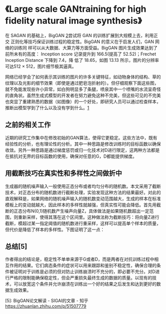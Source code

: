 

<!--
 * @version:
 * @Author:  StevenJokess https://github.com/StevenJokess
 * @Date: 2020-10-16 20:56:48
 * @LastEditors:  StevenJokess https://github.com/StevenJokess
 * @LastEditTime: 2020-12-29 20:42:04
 * @Description:
 * @TODO::
 * @Reference:
-->

# 《Large scale GANtraining for high fidelity natural image synthesis》


在 SAGAN 的基础上，BigGAN [2]尝试将 GAN 的训练扩展到大规模上去，利用正交 正则化等技巧保证训练过程的稳定性。BigGAN 的意义在于启发人们，GAN 网络的训练同 样可以从大数据、大算力等方面受益。BigGAN 图片生成效果达到了前所未有的高度： Inception score 记录提升到 166.5(提高了 52.52)；Frechet Inception Distance 下降到 7.4，降 低了 18.65，如图 13.13 所示，图片的分辨率可达512 × 512，图片细节极其逼真。

网络已经学会了如何表示其训练的图片的许多关键特征，如动物身体的结构、草的纹理以及光影的细节效果（即使是通过肥皂泡折射的）。但仔细观察下面这些图，就不免能发现些许小异常，如白狗明显多了条腿，喷泉其中一个喷嘴的水流呈奇怪的直角状。虽然生成式模型的开发者在努力避免这种不完美，但这些可见的不完美也突显了重建熟悉的数据（如图像）的一个好处，即研究人员可以通过检查样本，推断出模型学到了什么以及没有学到什么。[1]

## 之前的相关工作

近期的研究工作集中在修改初始的GAN算法，使得它更稳定。这些方法中，既有经验性的分析，也有理论性的分析。其中一种思路是修改训练时的目标函数以确保收敛。另外一种思路是通过梯度惩罚或归一化技术对D进行限定，这两种方法都是在抵抗对无界的目标函数的使用，确保对任意的G，D都能提供梯度。


## 用截断技巧在真实性和多样性之间做折中

生成器的随机噪声输入一般使用正态分布或者均匀分布的随机数。本文采用了截断技术，对正态分布的随机数进行截断处理，实验发现这种方法的结果最好。对此的直观解释是，如果网络的随机噪声输入的随机数变动范围越大，生成的样本在标准模板上的变动就越大，因此样本的多样性就越强，但真实性可能会降低。首先用截断的正态分布N(0,1)随机数产生噪声向量Z，具体做法是如果随机数超出一定范围，则重新采样，使得其落在这个区间里。这种做法称为截断技巧：将向量Z进行截断，模超过某一指定阈值的随机数进行重采样，这样可以提高单个样本的质量，但代价是降低了样本的多样性。下图证明了这一点：



## 总结[5]

作者得出的结论是，稳定性不单单来源于G或者D，而是两者在对抗训练过程中相互作用的结果。它们病态条件的症状可以用来跟踪和鉴别不稳定性，确保合理的条件被证明对于训练是必须的但对防止训练崩溃时不充分的，即必要不充分。对D进行严格的限制能确保稳定性，但会严重损失最终生成的数据的质量。以现有的技术，可以放宽这个条件并允许崩溃在训练出一个好的结果之后发生和达到更好的数据生成效果。



[1]: https://www.leiphone.com/news/201904/LhyoY2oy3cC5MzII.html
[2]: https://github.com/huggingface/pytorch-pretrained-BigGAN
[3]: https://github.com/anhtuan85/Generative-Adversarial-Networks-GANs-Specialization/blob/main/Course%202%20-%20Build%20Better%20Generative%20Adversarial%20Networks%20(GANs)/Week%203/BigGAN.ipynb
[4]: https://github.com/ajbrock/BigGAN-PyTorch
[5]: BigGAN论文解读 - SIGAI的文章 - 知乎
https://zhuanlan.zhihu.com/p/51507779

